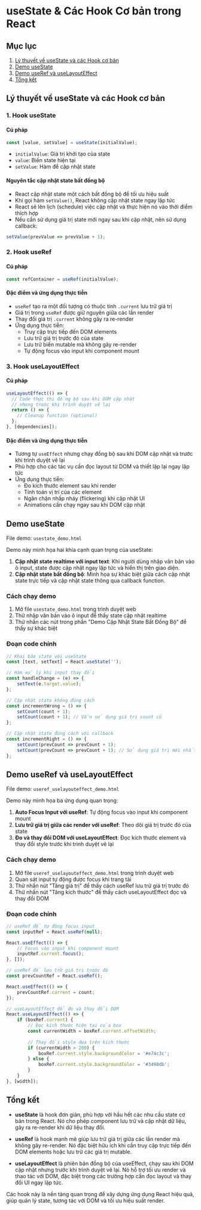 # useState & Các Hook Cơ bản trong React

## Mục lục
1. [Lý thuyết về useState và các Hook cơ bản](#lý-thuyết-về-usestate-và-các-hook-cơ-bản)
2. [Demo useState](#demo-usestate)
3. [Demo useRef và useLayoutEffect](#demo-useref-và-uselayouteffect)
4. [Tổng kết](#tổng-kết)

## Lý thuyết về useState và các Hook cơ bản

### 1. Hook useState

#### Cú pháp
```jsx
const [value, setValue] = useState(initialValue);
```

- `initialValue`: Giá trị khởi tạo của state
- `value`: Biến state hiện tại
- `setValue`: Hàm để cập nhật state

#### Nguyên tắc cập nhật state bất đồng bộ
- React cập nhật state một cách bất đồng bộ để tối ưu hiệu suất
- Khi gọi hàm `setValue()`, React không cập nhật state ngay lập tức
- React sẽ lên lịch (schedule) việc cập nhật và thực hiện nó vào thời điểm thích hợp
- Nếu cần sử dụng giá trị state mới ngay sau khi cập nhật, nên sử dụng callback:

```jsx
setValue(prevValue => prevValue + 1);
```

### 2. Hook useRef

#### Cú pháp
```jsx
const refContainer = useRef(initialValue);
```

#### Đặc điểm và ứng dụng thực tiễn
- `useRef` tạo ra một đối tượng có thuộc tính `.current` lưu trữ giá trị
- Giá trị trong `useRef` được giữ nguyên giữa các lần render
- Thay đổi giá trị `.current` không gây ra re-render
- Ứng dụng thực tiễn:
  - Truy cập trực tiếp đến DOM elements
  - Lưu trữ giá trị trước đó của state
  - Lưu trữ biến mutable mà không gây re-render
  - Tự động focus vào input khi component mount

### 3. Hook useLayoutEffect

#### Cú pháp
```jsx
useLayoutEffect(() => {
  // Code thực thi đồng bộ sau khi DOM cập nhật
  // nhưng trước khi trình duyệt vẽ lại
  return () => {
    // Cleanup function (optional)
  };
}, [dependencies]);
```

#### Đặc điểm và ứng dụng thực tiễn
- Tương tự `useEffect` nhưng chạy đồng bộ sau khi DOM cập nhật và trước khi trình duyệt vẽ lại
- Phù hợp cho các tác vụ cần đọc layout từ DOM và thiết lập lại ngay lập tức
- Ứng dụng thực tiễn:
  - Đo kích thước element sau khi render
  - Tính toán vị trí của các element
  - Ngăn chặn nhấp nháy (flickering) khi cập nhật UI
  - Animations cần chạy ngay sau khi DOM cập nhật

## Demo useState

File demo: `usestate_demo.html`

Demo này minh họa hai khía cạnh quan trọng của useState:
1. **Cập nhật state realtime với input text**: Khi người dùng nhập văn bản vào ô input, state được cập nhật ngay lập tức và hiển thị trên giao diện.
2. **Cập nhật state bất đồng bộ**: Minh họa sự khác biệt giữa cách cập nhật state trực tiếp và cập nhật state thông qua callback function.

### Cách chạy demo
1. Mở file `usestate_demo.html` trong trình duyệt web
2. Thử nhập văn bản vào ô input để thấy state cập nhật realtime
3. Thử nhấn các nút trong phần "Demo Cập Nhật State Bất Đồng Bộ" để thấy sự khác biệt

### Đoạn code chính

```jsx
// Khai báo state với useState
const [text, setText] = React.useState('');

// Hàm xử lý khi input thay đổi
const handleChange = (e) => {
    setText(e.target.value);
};

// Cập nhật state không đúng cách
const incrementWrong = () => {
    setCount(count + 1);
    setCount(count + 1); // Vẫn sử dụng giá trị count cũ
};

// Cập nhật state đúng cách với callback
const incrementRight = () => {
    setCount(prevCount => prevCount + 1);
    setCount(prevCount => prevCount + 1); // Sử dụng giá trị mới nhất
};
```

## Demo useRef và useLayoutEffect

File demo: `useref_uselayouteffect_demo.html`

Demo này minh họa ba ứng dụng quan trọng:
1. **Auto Focus Input với useRef**: Tự động focus vào input khi component mount
2. **Lưu trữ giá trị giữa các render với useRef**: Theo dõi giá trị trước đó của state
3. **Đo và thay đổi DOM với useLayoutEffect**: Đọc kích thước element và thay đổi style trước khi trình duyệt vẽ lại

### Cách chạy demo
1. Mở file `useref_uselayouteffect_demo.html` trong trình duyệt web
2. Quan sát input tự động được focus khi trang tải
3. Thử nhấn nút "Tăng giá trị" để thấy cách useRef lưu trữ giá trị trước đó
4. Thử nhấn nút "Tăng kích thước" để thấy cách useLayoutEffect đọc và thay đổi DOM

### Đoạn code chính

```jsx
// useRef để tự động focus input
const inputRef = React.useRef(null);

React.useEffect(() => {
    // Focus vào input khi component mount
    inputRef.current.focus();
}, []);

// useRef để lưu trữ giá trị trước đó
const prevCountRef = React.useRef();

React.useEffect(() => {
    prevCountRef.current = count;
});

// useLayoutEffect để đo và thay đổi DOM
React.useLayoutEffect(() => {
    if (boxRef.current) {
        // Đọc kích thước hiện tại của box
        const currentWidth = boxRef.current.offsetWidth;
        
        // Thay đổi style dựa trên kích thước
        if (currentWidth > 200) {
            boxRef.current.style.backgroundColor = '#e74c3c';
        } else {
            boxRef.current.style.backgroundColor = '#3498db';
        }
    }
}, [width]);
```

## Tổng kết

- **useState** là hook đơn giản, phù hợp với hầu hết các nhu cầu state cơ bản trong React. Nó cho phép component lưu trữ và cập nhật dữ liệu, gây ra re-render khi dữ liệu thay đổi.

- **useRef** là hook mạnh mẽ giúp lưu trữ giá trị giữa các lần render mà không gây re-render. Nó đặc biệt hữu ích khi cần truy cập trực tiếp đến DOM elements hoặc lưu trữ các giá trị mutable.

- **useLayoutEffect** là phiên bản đồng bộ của useEffect, chạy sau khi DOM cập nhật nhưng trước khi trình duyệt vẽ lại. Nó hỗ trợ tối ưu render và thao tác với DOM, đặc biệt trong các trường hợp cần đọc layout và thay đổi UI ngay lập tức.

Các hook này là nền tảng quan trọng để xây dựng ứng dụng React hiệu quả, giúp quản lý state, tương tác với DOM và tối ưu hiệu suất render.
